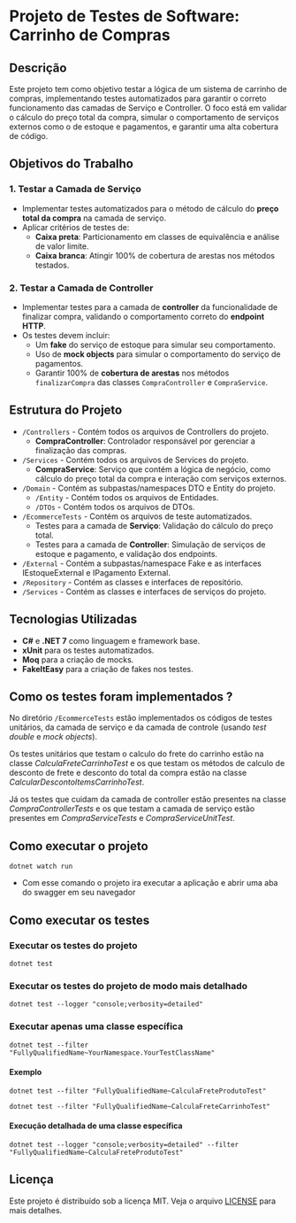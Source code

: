 # Projeto de Testes de Software: Carrinho de Compras

## Descrição
Este projeto tem como objetivo testar a lógica de um sistema de carrinho de compras, implementando testes automatizados para garantir o correto funcionamento das camadas de Serviço e Controller. O foco está em validar o cálculo do preço total da compra, simular o comportamento de serviços externos como o de estoque e pagamentos, e garantir uma alta cobertura de código.

## Objetivos do Trabalho

### 1. Testar a Camada de Serviço
- Implementar testes automatizados para o método de cálculo do **preço total da compra** na camada de serviço.
- Aplicar critérios de testes de:
  - **Caixa preta**: Particionamento em classes de equivalência e análise de valor limite.
  - **Caixa branca**: Atingir 100% de cobertura de arestas nos métodos testados.

### 2. Testar a Camada de Controller
- Implementar testes para a camada de **controller** da funcionalidade de finalizar compra, validando o comportamento correto do **endpoint HTTP**.
- Os testes devem incluir:
  - Um **fake** do serviço de estoque para simular seu comportamento.
  - Uso de **mock objects** para simular o comportamento do serviço de pagamentos.
  - Garantir 100% de **cobertura de arestas** nos métodos `finalizarCompra` das classes `CompraController` e `CompraService`.

## Estrutura do Projeto

- `/Controllers` - Contém todos os arquivos de Controllers do projeto.
  - **CompraController**: Controlador responsável por gerenciar a finalização das compras.
- `/Services` - Contém todos os arquivos de Services do projeto.
  - **CompraService**: Serviço que contém a lógica de negócio, como cálculo do preço total da compra e interação com serviços externos.
- `/Domain` - Contém as subpastas/namespaces DTO e Entity do projeto.
   - `/Entity` - Contém todos os arquivos de Entidades.
   - `/DTOs` - Contém todos os arquivos de DTOs.
- `/EcommerceTests` - Contém os arquivos de teste automatizados.
  - Testes para a camada de **Serviço**: Validação do cálculo do preço total.
  - Testes para a camada de **Controller**: Simulação de serviços de estoque e pagamento, e validação dos endpoints.
- `/External` - Contém a subpastas/namespace Fake e as interfaces IEstoqueExternal e IPagamento External.
- `/Repository` - Contém as classes e interfaces de repositório.
- `/Services` - Contém as classes e interfaces de serviços do projeto.

## Tecnologias Utilizadas
- **C#** e **.NET 7** como linguagem e framework base.
- **xUnit** para os testes automatizados.
- **Moq** para a criação de mocks.
- **FakeItEasy** para a criação de fakes nos testes.
## Como os testes foram implementados ?
  No diretório `/EcommerceTests` estão implementados os códigos de testes unitários, da camada de serviço e da camada de controle (usando *test double* e *mock objects*).
  
  Os testes unitários que testam o calculo do frete do carrinho estão na classe *CalculaFreteCarrinhoTest* e os que testam os métodos de calculo de desconto de frete 
  e desconto do total da compra estão na classe *CalcularDescontoItemsCarrinhoTest*.
  
  Já os testes que cuidam da camada de controller estão presentes na classe *CompraControllerTests* e os que testam a camada de serviço estão presentes em *CompraServiceTests* e *CompraServiceUnitTest*.

## Como executar o projeto
``
dotnet watch run
``
- Com esse comando o projeto ira executar a aplicação e abrir uma aba do swagger em seu navegador

## Como executar os testes

### Executar os testes do projeto
``
dotnet test
``
### Executar os testes do projeto de modo mais detalhado
``
dotnet test --logger "console;verbosity=detailed"
``
### Executar apenas uma classe específica
```
dotnet test --filter "FullyQualifiedName~YourNamespace.YourTestClassName"
```
#### Exemplo
```
dotnet test --filter "FullyQualifiedName~CalculaFreteProdutoTest"
```

```
dotnet test --filter "FullyQualifiedName~CalculaFreteCarrinhoTest"
```
#### Execução detalhada de uma classe específica
```
dotnet test --logger "console;verbosity=detailed" --filter "FullyQualifiedName~CalculaFreteProdutoTest"
```

## Licença
Este projeto é distribuído sob a licença MIT. Veja o arquivo [LICENSE](LICENSE) para mais detalhes.
